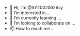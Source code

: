 - 👋 Hi, I’m @SY20020626sy
- 👀 I’m interested in ...
- 🌱 I’m currently learning ...
- 💞️ I’m looking to collaborate on ...
- 📫 How to reach me ...

<!---
SY20020626sy/SY20020626sy is a ✨ special ✨ repository because its `README.md` (this file) appears on your GitHub profile.
You can click the Preview link to take a look at your changes.
--->
